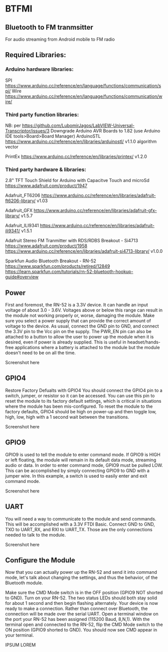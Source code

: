 # BTFMI

## Bluetooth to FM tranmsitter
For audio streaming from Android mobile to FM radio

## Required Libraries:
### Arduino hardware libraries:
SPI
https://www.arduino.cc/reference/en/language/functions/communication/spi/
Wire
https://www.arduino.cc/reference/en/language/functions/communication/wire/

### Third party function libraries:
NB: per https://github.com/LubomirJagos/LabVIEW-Universal-Transcriptor/issues/3
Downgrade Arduino AVR Boards to 1.82 (use Arduino IDE tools>Board>Board Manager)
ArduinoSTL
https://www.arduino.cc/reference/en/libraries/arduinostl/
v1.1.0
algorithm
vector

PrintEx
https://www.arduino.cc/reference/en/libraries/printex/
v1.2.0

### Third party hardware & libraries:
2.8" TFT Touch Shield for Arduino with Capacitve Touch and microSd
https://www.adafruit.com/product/1947

Adafruit_FT6206
https://www.arduino.cc/reference/en/libraries/adafruit-ft6206-library/
v1.03

Adafruit_GFX
https://www.arduino.cc/reference/en/libraries/adafruit-gfx-library/
v1.5.7

Adafruit_ILI9341
https://www.arduino.cc/reference/en/libraries/adafruit-ili9341/
v1.5.1

Adafruit Stereo FM Tranmitter with RDS/RDBS Breakout - Si4713
https://www.adafruit.com/product/1958
https://www.arduino.cc/reference/en/libraries/adafruit-si4713-library/
v1.0.0

Sparkfun  Audio Bluetooth Breakout - RN-52
https://www.sparkfun.com/products/retired/12849
https://learn.sparkfun.com/tutorials/rn-52-bluetooth-hookup-guide#overview

## Power
First and foremost, the RN-52 is a 3.3V device.
It can handle an input voltage of about 3.0 - 3.6V.
Voltages above or below this range can result in the module not working properly or, worse, damaging the module.
Make sure you select a power supply that can provide the correct amount of voltage to the device.
As usual, connect the GND pin to GND, and connect the 3.3V pin to the Vcc pin on the supply.
The PWR_EN pin can also be attached to a button to allow the user to power up the module when it is desired, even if power is already supplied.
This is useful in headset/hands-free applications where a battery is attached to the module but the module doesn't need to be on all the time.

Screenshot here

## GPIO4
Restore Factory Defualts with GPIO4
You should connect the GPIO4 pin to a switch, jumper, or resistor so it can be accessed.
You can use this pin to reset the module to its factory default settings, which is critical in situations where the module has been mis-configured.
To reset the module to the factory defaults, GPIO4 should be high on power-up and then toggle low, high, low, high with a 1 second wait between the transitions.

Screenshot here

## GPIO9
GPIO9 is used to tell the module to enter command mode.
If GPIO9 is HIGH or left floating, the module will remain in its default data mode, streaming audio or data.
In order to enter command mode, GPIO9 must be pulled LOW.
This can be accomplished by simply connecting GPIO9 to GND with a jumper wire.
In this example, a switch is used to easily enter and exit command mode.

Screenshot here

## UART
You will need a way to communicate to the module and send commands.
This will be accomplished with a 3.3V FTDI Basic. Connect GND to GND, TXO to UART_RX, and RXI to UART_TX.
Those are the only connections needed to talk to the module.

Screenshot here

## Configure the Module
Now that you can actually power up the RN-52 and send it into command mode, let's talk about changing the settings, and thus the behavior, of the Bluetooth module.

Make sure the CMD Mode switch is in the OFF position (GPIO9 NOT shorted to GND).
Turn on your RN-52.
The two status LEDs should both stay solid for about 1 second and then begin flashing alternately.
Your device is now ready to make a connection. Rather than connect over Bluetooth, the connection will be made over the serial UART.
Open a terminal window on the port your RN-52 has been assigned (115200 Baud, 8,N,1).
With the terminal open and connected to the RN-52, flip the CMD Mode switch to the ON position (GPIO9 shorted to GND).
You should now see CMD appear in your terminal.

IPSUM LOREM